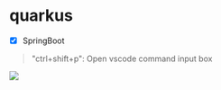 # quarkus

- [x] SpringBoot

> "ctrl+shift+p": Open vscode command input box

<p align='left'>
 <a href="#">
    <img src="https://img.shields.io/badge/Spring_Boot-6DB33F?style=for-the-badge&logo=spring-boot&logoColor=white;https://img.shields.io/badge/Quarkus-000000?style=for-the-badge&logo=quarkus" />
     
  </a>
</p>
